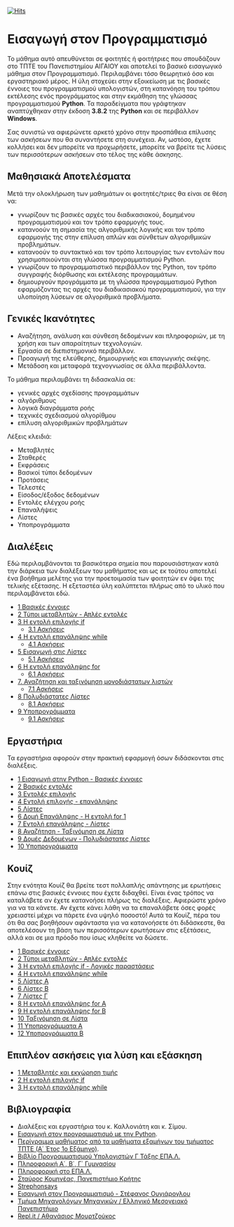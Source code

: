 <!--
![Lines of code](https://img.shields.io/tokei/lines/github/Effie375/TPTE_PLR)
![GitHub issues](https://img.shields.io/github/issues-raw/Effie375/TPTE_PLR)
![GitHub](https://img.shields.io/github/license/Effie375/TPTE_PLR)
[![Gitter](https://badges.gitter.im/ΤΠΤΕ-AEGEAN/community.svg)](https://gitter.im/ΤΠΤΕ-AEGEAN/community?utm_source=badge&utm_medium=badge&utm_campaign=pr-badge)
-->
[![Hits](https://hits.seeyoufarm.com/api/count/incr/badge.svg?url=https%3A%2F%2Fgithub.com%2FEffie375%2FTPTE_PLR&count_bg=%2379C83D&title_bg=%23555555&icon=&icon_color=%23E7E7E7&title=hits&edge_flat=false)](https://hits.seeyoufarm.com)

# Εισαγωγή στον Προγραμματισμό

Το μάθημα αυτό απευθύνεται σε φοιτητές ή φοιτήτριες που σπουδάζουν στο ΤΠΤΕ του Πανεπιστημίου ΑΙΓΑΙΟΥ  και αποτελεί το βασικό εισαγωγικό μάθημα στον Προγραμματισμό. Περιλαμβάνει τόσο θεωρητικό όσο και εργαστηριακό μέρος. Η ύλη στοχεύει στην εξοικείωση με τις βασικές έννοιες του προγραμματισμού υπολογιστών, στη κατανόηση του τρόπου εκτέλεσης ενός προγράμματος και στην εκμάθηση της γλώσσας προγραμματισμού **Python**. Τα παραδείγματα που γράφτηκαν αναπτύχθηκαν στην έκδοση **3.8.2** της **Python** και σε περιβάλλον **Windows**.

Σας συνιστώ να αφιερώνετε αρκετό χρόνο στην προσπάθεια επίλυσης των ασκήσεων που θα συναντήσετε στη συνέχεια. Αν, ωστόσο, έχετε κολλήσει και δεν μπορείτε να προχωρήσετε, μπορείτε να βρείτε τις λύσεις των περισσότερων ασκήσεων στο τέλος της κάθε άσκησης.

## Μαθησιακά Αποτελέσματα

Μετά την ολοκλήρωση των μαθημάτων οι φοιτητές/τριες θα είναι σε θέση να:

- γνωρίζουν τις βασικές αρχές του διαδικασιακού, δομημένου προγραμματισμού και τον τρόπο εφαρμογής τους.
- κατανοούν τη σημασία της αλγοριθμικής λογικής και τον τρόπο εφαρμογής της στην επίλυση απλών και σύνθετων αλγοριθμικών προβλημάτων.
- κατανοούν το συντακτικό και τον τρόπο λειτουργίας των εντολών που χρησιμοποιούνται στη γλώσσα προγραμματισμού Python.
- γνωρίζουν το προγραμματιστικό περιβάλλον της Python, τον τρόπο συγγραφής διόρθωσης και εκτέλεσης προγραμμάτων.
- δημιουργούν προγράμματα με τη γλώσσα προγραμματισμού Python εφαρμόζοντας τις
αρχές του διαδικασιακού προγραμματισμού, για την υλοποίηση λύσεων σε αλγοριθμικά προβλήματα.

## Γενικές Ικανότητες

- Αναζήτηση, ανάλυση και σύνθεση δεδομένων και πληροφοριών, με τη χρήση και των απαραίτητων τεχνολογιών.
- Εργασία σε διεπιστημονικό περιβάλλον.
- Προαγωγή της ελεύθερης, δημιουργικής και επαγωγικής σκέψης.
- Μετάδοση και μεταφορά τεχνογνωσίας σε άλλα περιβάλλοντα.

Το μάθημα περιλαμβάνει τη διδασκαλία σε:

- γενικές αρχές σχεδίασης προγραμμάτων
- αλγόριθμους
- λογικά διαγράμματα ροής
- τεχνικές σχεδιασμού αλγορίθμου
- επίλυση αλγοριθμικών προβλημάτων

Λέξεις κλειδιά:

- Μεταβλητές
- Σταθερές
- Εκφράσεις
- Βασικοί τύποι δεδομένων
- Προτάσεις
- Τελεστές
- Είσοδος/έξοδος δεδομένων
- Εντολές ελέγχου ροής
- Επαναλήψεις
- Λίστες
- Υποπρογράμματα

## Διαλέξεις

Εδώ περιλαμβάνονται τα βασικότερα σημεία που παρουσιάστηκαν κατά την διάρκεια των διαλέξεων του μαθήματος και ως εκ τούτου αποτελεί ένα βοήθημα μελέτης για την προετοιμασία των φοιτητών εν όψει της τελικής εξέτασης. Η εξεταστέα ύλη καλύπτεται πλήρως από το υλικό που περιλαμβάνεται εδώ.

- [1 Βασικές έννοιες](lectures/lecture_01.md)
- [2 Τύποι μεταβλητών - Απλές εντολές](lectures/lecture_02.md)
- [3 Η εντολή επιλογής if](lectures/lecture_03.md)
  - [3.1 Ασκήσεις](exercises/ex_lectures_03.md)
- [4 Η εντολή επανάληψης while](lectures/lecture_04.md)
  - [4.1 Ασκήσεις](exercises/ex_lectures_04.md)
- [5 Εισαγωγή στις Λίστες](lectures/lecture_05.md)
  - [5.1 Ασκήσεις](exercises/ex_lectures_05.md)
- [6 Η εντολή επανάληψης for](lectures/lecture_06.md)
  - [6.1 Ασκήσεις](exercises/ex_lectures_06.md)
- [7. Αναζήτηση και ταξινόμηση μονοδιάστατων λιστών](lectures/lecture_07.md)
  - [7.1 Ασκήσεις](exercises/ex_lectures_07.md)
- [8 Πολυδιάστατες Λίστες](lectures/lecture_08.md)
  - [8.1 Ασκήσεις](exercises/ex_lectures_08.md)
- [9 Υποπρογράμματα](lectures/lecture_09.md)
  - [9.1 Ασκήσεις](exercises/ex_lectures_09.md)

## Εργαστήρια

Τα εργαστήρια αφορούν στην πρακτική εφαρμογή όσων διδάσκονται στις διαλέξεις.

- [1 Εισαγωγή στην Python - Βασικές έννοιες](labs/lab_01.md)
- [2 Βασικές εντολές](labs/lab_02.md)
- [3 Εντολές επιλογής](labs/lab_03.md)
- [4 Εντολή επιλογής - επανάληψης](labs/lab_04.md)
- [5 Λίστες](labs/lab_05.md)
- [6 Δομή Επανάληψης - Η εντολή for 1](labs/lab_06.md)
- [7 Εντολή επανάληψης - Λίστες](labs/lab_07.md)
- [8 Αναζήτηση - Ταξινόμηση σε Λίστα](labs/lab_08.md)
- [9 Δομές Δεδομένων - Πολυδιάστατες Λίστες](labs/lab_09.md)
- [10 Υποπρογράμματα](labs/lab_10.md)

## Κουίζ

Στην ενότητα Κουίζ θα βρείτε τεστ πολλαπλής απάντησης με ερωτήσεις επάνω στις βασικές έννοιες που έχετε διδαχθεί. Είναι ένας τρόπος να καταλάβετε αν έχετε κατανοήσει πλήρως τις διαλέξεις. Αφιερώστε χρόνο για να τα κάνετε. Αν έχετε κάνει λάθη να τα επαναλάβετε όσες φορές χρειαστεί μέχρι να πάρετε ένα υψηλό ποσοστό! Αυτά τα Κουίζ, πέρα του ότι θα σας βοηθήσουν αφάνταστα για να κατανοήσετε ότι διδάσκεστε, θα αποτελέσουν τη βάση των περισσότερων ερωτήσεων στις εξέτάσεις, αλλά και σε μια πρόοδο που ίσως κληθείτε να δώσετε.

- [1 Βασικές έννοιες](https://forms.gle/KDL7dgS5xqitsSKb7)
- [2 Τύποι μεταβλητών - Απλές εντολές](https://forms.gle/DnMXaDK4GG7KDZo49)
- [3 Η εντολή επιλογής if - Λογικές παραστάσεις](https://forms.gle/RZUFRsUiPdPFRjkW9)
- [4 Η εντολή επανάληψης while](https://forms.gle/CbPtBfprGQ9LPgqg7)
- [5 Λίστες Α](https://forms.gle/tiiPPRpcML3BaRhYA)
- [6 Λίστες Β](https://forms.gle/4dxdY98kRxBN5JTa7)
- [7 Λίστες Γ](https://forms.gle/JS7prqxCapoWE3vS9)
- [8 Η εντολή επανάληψης for Α](https://forms.gle/JWpCTGXkEqZ9kWCcA)
- [9 Η εντολή επανάληψης for Β](https://forms.gle/HSvRsCtJPXBA8EWm8)
- [10 Ταξινόμηση σε Λίστα](https://forms.gle/EW827grJZb1hkq9C7)
- [11 Υποπρογράμματα Α](https://forms.gle/zM7QFk66ZA9W376p7)
- [12 Υποπρογράμματα Β](https://forms.gle/TcerN71VjnGjbV6fA)

## Επιπλέον ασκήσεις για λύση και εξάσκηση

- [1 Μεταβλητές και εκχώρηση τιμής](more/docs/variables.md)
- [2 Η εντολή επιλογής if](more/docs/if_exercises.md)
- [3 Η εντολή επανάληψης while](more/docs/while_exercises.md)

## Βιβλιογραφία

- Διαλέξεις και εργαστήρια του κ. Καλλονιάτη και κ. Σίμου.
- [Εισαγωγή στον προγραμματισμό με την Python](http://aggelid.mysch.gr/pythonbook/INTRODUCTION_TO_COMPUTER_PROGRAMMING_WITH_PYTHON.pdf).
- [Περίγραμμα μαθήματος από τα μαθήματα εξαμήνων του τμήματος ΤΠΤΕ (Α΄ Έτος 1ο Εξάμηνο)](http://www.ct.aegean.gr/Home/Proptyxiako).
- [Βιβλίο Προγραμματισμoύ Υπολογιστών Γ ́Τάξης ΕΠΑ.Λ.](http://users.sch.gr/iliadisk/site/PDFs/24-0576-01_Programmatismos-Ypologiston_C-EPAL_BM.pdf)
- [Πληροφορική Α΄, Β΄, Γ΄ Γυμνασίου](http://ebooks.edu.gr/ebooks/v/html/8547/2759/Pliroforiki_A-B-G-Gymnasiou_html-empl/index.html)
- [Πληροφορική στο ΕΠΑ.Λ.](https://sites.google.com/view/pliroforikiepal/home)
- [Σταύρος Κομηνέας, Πανεπιστήμιο Κρήτης](http://users.tem.uoc.gr/~komineas/python-course/Lectures/index.html)
- [Strephonsays](https://el.strephonsays.com/difference-between-translator-and-interpreter-in-programming-language)
- [Εισαγωγή στον Προγραμματισμό - Στέφανος Ουγιάρογλου](https://people.iee.ihu.gr/~stoug/themata/aeppkef6.pdf)
- [Τμήμα Μηχανολόγων Μηχανικών / Ελληνικό Μεσογειακό Πανεπιστήμιο](https://mech.hmu.gr/proptyxiakes/katanomh-mathhmatwn-eksamhno/plhrophorikh/)
- [Repl.it / Αθανάσιος Μουρτζούκος](https://msc.cs.uowm.gr)
